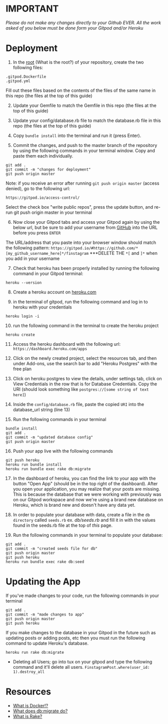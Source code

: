 # IMPORTANT
*Please do not make any changes directly to your Github EVER. All the work asked of you below must be done form your Gitpod and/or Heroku*

# Deployment

1. In the [root](https://github.com/dru1208/finstagram-deployment-guide/blob/master/root-of-files.png) (What is the root?) of your repository, create the two following files:

```
.gitpod.Dockerfile
.gitpod.yml
```

Fill out these files based on the contents of the files of the same name in this repo (the files at the top of this guide)

2. Update your Gemfile to match the Gemfile in this repo (the files at the top of this guide)

3. Update your config/database.rb file to match the database.rb file in this repo (the files at the top of this guide)

4. Copy `bundle install` into the terminal and run it (press Enter).

5. Commit the changes, and push to the master branch of the repository by using the following commands in your terminal window. Copy and paste them each individually.

```
git add .
git commit -m "changes for deployment"
git push origin master
```

Note: if you receive an error after running `git push origin master` (access denied), go to the following url:

`https://gitpod.io/access-control/`

Select the check box "write public repos", press the update button, and re-run git push origin master in your terminal

6. Now close your Gitpod tabs and access your Gitpod again by using the below url, but be sure to add your username from [GitHub](https://github.com) into the URL before you press `ENTER`

The URL/address that you paste into your browser window should match the following pattern:
`https://gitpod.io/#https://github.com/*[my_github_username_here]*/finstagram` ***DELETE THE `*[` and `]*` when you add in your username

7. Check that heroku has been properly installed by running the following command in your Gitpod terminal:

```
heroku --version
```

8. Create a heroku account on [heroku.com](https://heroku.com)

9. in the terminal of gitpod, run the following command and log in to heroku with your credentials

```
heroku login -i
```

10. run the following command in the terminal to create the heroku project

```
heroku create
```

11. Access the heroku dashboard with the following url: `https://dashboard.heroku.com/apps`

12. Click on the newly created project, select the resources tab, and then under Add-ons, use the search bar to add "Heroku Postgres" with the free plan

13. Click on heroku postgres to view the details, under settings tab, click on View Credentials in the row that is for Database Credentials. Copy the URI (should look something like `postgres://[some string of text here]`)

14. Inside the `config/database.rb` file, paste the copied `URI` into the database_url string (line 13)

15. Run the following commands in your terminal

```
bundle install
git add .
git commit -m "updated database config"
git push origin master
```

16. Push your app live with the following commands

```
git push heroku
heroku run bundle install
heroku run bundle exec rake db:migrate
```

17. In the dashboard of heroku, you can find the link to your app with the button "Open App" (should be in the top right of the dashboard). After you open your application, you may realize that your posts are missing. This is because the database that we were working with previously was on our Gitpod workspace and now we're using a brand new database on Heroku, which is brand new and doesn't have any data yet.

18. In order to populate your database with data, create a file in the `db directory` called `seeds.rb` ex. *db/seeds.rb* and fill it in with the values found in the seeds.rb file at the top of *this* page. 

20. Run the following commands in your terminal to populate your database:

```
git add .
git commit -m "created seeds file for db"
git push origin master
git push heroku
heroku run bundle exec rake db:seed
```

# Updating the App

If you've made changes to your code, run the following commands in your terminal

```
git add .
git commit -m "made changes to app"
git push origin master
git push heroku
```

If you make changes to the database in your Gitpod in the future such as updating posts or adding posts, etc then you must run the following command to update Heroku's database.

```
heroku run rake db:migrate
```

* Deleting all Users; go into tux on your gitpod and type the following command and it'll delete all users.
`FinstagramPost.where(user_id: 1).destroy_all`


# Resources
- [What is Docker!?](https://opensource.com/resources/what-docker)
- [What does db:migrate do?](https://stackoverflow.com/questions/1007187/exactly-what-does-rake-dbmigrate-do#:~:text=Actually%20rake%20db%3Amigrate%20just,caring%20about%20the%20previouse%20ones.&text=their%20version%20is%20not%20contained,when%20running%20db%3Amigrate%20)
- [What is Rake?](https://www.rubyguides.com/2019/02/ruby-rake/)
